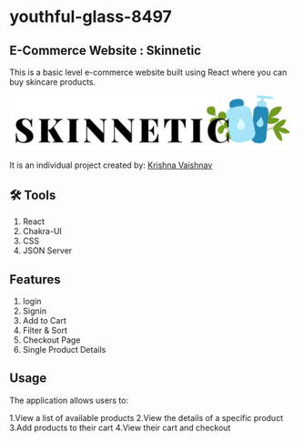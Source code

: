 # youthful-glass-8497

## E-Commerce Website : Skinnetic
This is a basic level e-commerce website built using React where you can buy skincare products.

![Logo](/react-project/src/Images/Skinnetic.png)

It is an individual project created by:
[Krishna Vaishnav](https://github.com/KrishnaVaishnav98)  

## 🛠 Tools

1. React
2. Chakra-UI
3. CSS
4. JSON Server


## Features

1. login
2. Signin
3. Add to Cart
4. Filter & Sort
5. Checkout Page
6. Single Product Details

## Usage
The application allows users to:

1.View a list of available products
2.View the details of a specific product
3.Add products to their cart
4.View their cart and checkout


